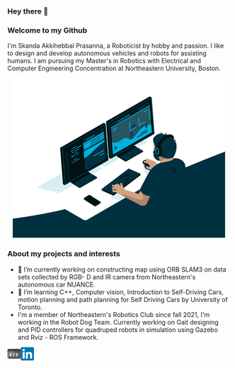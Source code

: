 ### Hey there 👋

### Welcome to my Github
I'm Skanda Akkihebbal Prasanna, a Roboticist by hobby and passion. I like to design and develop autonomous vehicles and robots for assisting humans.
I am pursuing my Master's in Robotics with Electrical and Computer Engineering Concentration at Northeastern University, Boston.

<p align = "center">
<img src = "images/giphy (2).gif">
</p>

### About my projects and interests

- 🔭 I’m currently working on constructing map using ORB SLAM3 on data sets collected by RGB- D and IR camera from Northeastern's autonomous car NUANCE.
- 🌱 I’m learning C++, Computer vision, Introduction to Self-Driving Cars, motion planning and path planning for Self Driving Cars by University of Toronto.
- I'm a member of Northeastern's Robotics Club since fall 2021, I'm working in the Robot Dog Team.
Currently working on Gait designing and PID controllers for quadruped robots in simulation using Gazebo and Rviz - ROS Framework.  

<a href="https://skanda-sap.github.io/">
  <img align="left" alt="Skanda's portfolio" width="30px" src="images/giphy.gif" />
</a>
<a href="https://www.linkedin.com/in/skandaakkihebbalprasanna/">
  <img align="left" alt="Skanda's LinkdeIN" width="30px" src="images/linkedin.svg" />
</a>
